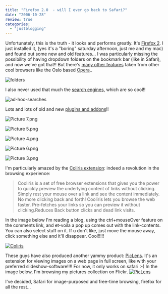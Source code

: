 ```yaml
---
title: "Firefox 2.0  - will I ever go back to Safari?"
date: "2006-10-28"
review: true
categories: 
  - "justblogging"
---
```


Unfortunately, this is the truth - it looks and performs greatly. It's [Firefox 2](http://www.mozilla.com/en-US/firefox/ "download for mac"). I just installed it, (yes it's a "boring" saturday afternoon, just me and my mac) and found out some new and old features... I was particularly missing the possibility of having dropdown folders on the bookmark bar (like in Safari), and now we've got that!! But there's [many other features](http://www.mozilla.com/en-US/firefox/2.0/releasenotes/ "list of features") taken from other cool browsers like the Oslo based [Opera](http://www.opera.com/)..

![folders](/media/static/blog_img/Picture%208.png)

I also never used that much the [search engines](https://addons.mozilla.org/search-engines.php "search engines page"), which are so cool!!

![ad-hoc-searches](/media/static/blog_img/Picture%201.png)

Lots and lots of old and new [plugins and addons](https://addons.mozilla.org/firefox/extensions/ "too many to choose from..")!!

![Picture 7.png](/media/static/blog_img/Picture%207.png)

![Picture 5.png](/media/static/blog_img/Picture%205.png)

![Picture 4.png](/media/static/blog_img/Picture%204.png)

![Picture 6.png](/media/static/blog_img/Picture%206.png)

![Picture 3.png](/media/static/blog_img/Picture%203.png)

I'm particularly amazed by the [Coliris extension](http://cooliris.com/ "go get it"): indeed a revolution in the browsing experience:

> Cooliris is a set of free browser extensions that gives you the power to quickly preview the underlying content of links without clicking. Simply rest your mouse over a link and see the content immediately. No more clicking back and forth! Cooliris lets you browse the web faster. Pre-fetches your links so you can preview it without clicking.Reduces Back button clicks and dead link visits.

In the image below I'm reading a blog, using the ctrl+mouseOver feature on the comments link, and et-voila a pop up comes out with the link-contents. You can also select stuff on it. If u don't like, just move the mouse away, click something else and it'll disappear. Cool!!!!!

[![Coliris](/media/static/blog_img/cooliritis2.jpg)](http://people.kmi.open.ac.uk/mikele/blog/wp-content/uploads/2006/10/cooliritis2.jpg "Coliris")

These guys have also produced another yammy product: [PicLens](http://piclens.com/mac/). It's an extension for viewing images on a web page in full screen, like with your preferred slideshow-software!!!! For now, it only works on safari :-) In the image below, I'm browsing my pictures collection on Flickr. [![PicLens](/media/static/blog_img/picview.jpg)](http://people.kmi.open.ac.uk/mikele/blog/wp-content/uploads/2006/10/picview.jpg "PicLens")

I've decided, Safari for image-purposed and free-time browsing, firefox for all the rest...
